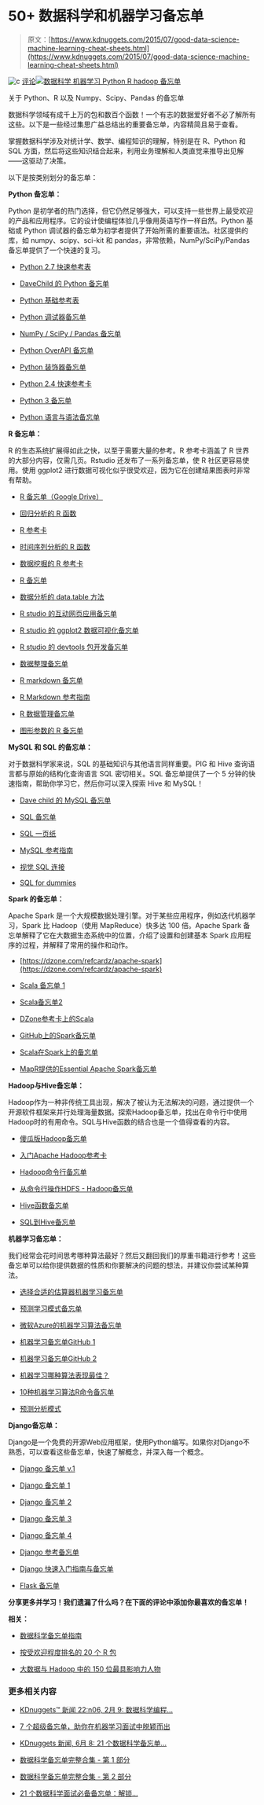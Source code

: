 # 50+ 数据科学和机器学习备忘单

> 原文：[https://www.kdnuggets.com/2015/07/good-data-science-machine-learning-cheat-sheets.html](https://www.kdnuggets.com/2015/07/good-data-science-machine-learning-cheat-sheets.html)

![c](../Images/3d9c022da2d331bb56691a9617b91b90.png) [评论](#comments)[![数据科学 机器学习 Python R hadoop 备忘单](../Images/092946514b98927beab02e0f346531d3.png)](/wp-content/uploads/cheatsheets-data-science-machine-learning-Python-R-hadoop.jpg)

关于 Python、R 以及 Numpy、Scipy、Pandas 的备忘单

数据科学领域有成千上万的包和数百个函数！一个有志的数据爱好者不必了解所有这些。以下是一些经过集思广益总结出的重要备忘单，内容精简且易于查看。

掌握数据科学涉及对统计学、数学、编程知识的理解，特别是在 R、Python 和 SQL 方面，然后将这些知识结合起来，利用业务理解和人类直觉来推导出见解——这驱动了决策。

以下是按类别划分的备忘单：

**Python 备忘单：**

Python 是初学者的热门选择，但它仍然足够强大，可以支持一些世界上最受欢迎的产品和应用程序。它的设计使编程体验几乎像用英语写作一样自然。Python 基础或 Python 调试器的备忘单为初学者提供了开始所需的重要语法。社区提供的库，如 numpy、scipy、sci-kit 和 pandas，非常依赖，NumPy/SciPy/Pandas 备忘单提供了一个快速的复习。

+   [Python 2.7 快速参考表](http://www.astro.up.pt/~sousasag/Python_For_Astronomers/Python_qr.pdf)

+   [DaveChild 的 Python 备忘单](http://www.cheatography.com/davechild/cheat-sheets/python/)

+   [Python 基础参考表](http://www.cogsci.rpi.edu/~destem/igd/python_cheat_sheet.pdf)

+   [Python 调试器备忘单](http://nblock.org/2011/11/15/pdb-cheatsheet/)

+   [NumPy / SciPy / Pandas 备忘单](https://s3.amazonaws.com/quandl-static-content/Documents/Quandl+-+Pandas,+SciPy,+NumPy+Cheat+Sheet.pdf)

+   [Python OverAPI 备忘单](http://overapi.com/python/)

+   [Python 装饰器备忘单](http://hairysun.com/downloads/DecoratorHandout.pdf)

+   [Python 2.4 快速参考卡](http://www.cheat-sheets.org/saved-copy/PQRC-2.4-A4-latest.pdf)

+   [Python 3 备忘单](https://perso.limsi.fr/pointal/_media/python:cours:mementopython3-english.pdf)

+   [Python 语言与语法备忘单](http://ddi.ifi.lmu.de/probestudium/2013/ws-i-3d-programmierung/tutorials/python-referenzkarte)

**R 备忘单：**

R 的生态系统扩展得如此之快，以至于需要大量的参考。R 参考卡涵盖了 R 世界的大部分内容，仅需几页。Rstudio 还发布了一系列备忘单，使 R 社区更容易使用。使用 ggplot2 进行数据可视化似乎很受欢迎，因为它在创建结果图表时非常有帮助。

+   [R 备忘单（Google Drive）](https://drive.google.com/folderview?ddrp=1&id=0ByIrJAE4KMTtcVBmdm1BOEZoeEk#)

+   [回归分析的 R 函数](http://cran.r-project.org/doc/contrib/Ricci-refcard-regression.pdf)

+   [R 参考卡](http://cran.r-project.org/doc/contrib/Short-refcard.pdf)

+   [时间序列分析的 R 函数](http://cran.r-project.org/doc/contrib/Ricci-refcard-ts.pdf)

+   [数据挖掘的 R 参考卡](http://cran.r-project.org/doc/contrib/YanchangZhao-refcard-data-mining.pdf)

+   [R 备忘单](https://s3.amazonaws.com/quandl-static-content/Documents/Quandl+-+R+Cheat+Sheet.pdf)

+   [数据分析的 data.table 方法]( https://s3.amazonaws.com/assets.datacamp.com/img/blog/data+table+cheat+sheet.pdf)

+   [R studio 的互动网页应用备忘单](http://shiny.rstudio.com/images/shiny-cheatsheet.pdf)

+   [R studio 的 ggplot2 数据可视化备忘单](https://www.rstudio.com/wp-content/uploads/2015/05/ggplot2-cheatsheet.pdf)

+   [R studio 的 devtools 包开发备忘单](https://www.rstudio.com/wp-content/uploads/2015/06/devtools-cheatsheet.pdf)

+   [数据整理备忘单](https://www.rstudio.com/wp-content/uploads/2015/02/data-wrangling-cheatsheet.pdf)

+   [R markdown 备忘单](https://www.rstudio.com/wp-content/uploads/2015/02/rmarkdown-cheatsheet.pdf)

+   [R Markdown 参考指南](https://www.rstudio.com/wp-content/uploads/2015/03/rmarkdown-reference.pdf)

+   [R 数据管理备忘单](http://www.ualberta.ca/~ahamann/teaching/renr690/R_Cheat_Data.pdf)

+   [图形参数的 R 备忘单](http://flowingdata.com/2015/03/17/r-cheat-sheet-for-graphical-parameters/)

**MySQL 和 SQL 的备忘单：**

对于数据科学家来说，SQL 的基础知识与其他语言同样重要。PIG 和 Hive 查询语言都与原始的结构化查询语言 SQL 密切相关。SQL 备忘单提供了一个 5 分钟的快速指南，帮助你学习它，然后你可以深入探索 Hive 和 MySQL！

+   [Dave child 的 MySQL 备忘单](http://www.cheatography.com/davechild/cheat-sheets/mysql/)

+   [SQL 备忘单](http://www.sql-tutorial.net/sql-cheat-sheet.pdf)

+   [SQL 一页纸](http://www.sql.su/)

+   [MySQL 参考指南](http://cse.unl.edu/~sscott/ShowFiles/SQL/CheatSheet/SQLCheatSheet.html)

+   [视觉 SQL 连接](http://www.codeproject.com/KB/database/Visual_SQL_Joins/Visual_SQL_JOINS_orig.jpg)

+   [SQL for dummies](http://www.dummies.com/how-to/content/sql-for-dummies-cheat-sheet.html)

**Spark 的备忘单：**

Apache Spark 是一个大规模数据处理引擎。对于某些应用程序，例如迭代机器学习，Spark 比 Hadoop（使用 MapReduce）快多达 100 倍。Apache Spark 备忘单解释了它在大数据生态系统中的位置，介绍了设置和创建基本 Spark 应用程序的过程，并解释了常用的操作和动作。

+   [https://dzone.com/refcardz/apache-spark](https://dzone.com/refcardz/apache-spark)

+   [Scala 备忘单 1](http://docs.scala-lang.org/cheatsheets/)

+   [Scala备忘单2](http://www.cheat-sheets.org/saved-copy/Scala_Cheatsheet.pdf)

+   [DZone参考卡上的Scala](https://dzone.com/refcardz/scala)

+   [GitHub上的Spark备忘单](https://github.com/KjellSchubert/cheatsheets/blob/master/spark.md)

+   [Scala在Spark上的备忘单](http://www.openkb.info/2015/01/scala-on-spark-cheatsheet.html)

+   [MapR提供的Essential Apache Spark备忘单](https://www.mapr.com/apache-spark-dzone-ref-card)

**Hadoop与Hive备忘单：**

Hadoop作为一种非传统工具出现，解决了被认为无法解决的问题，通过提供一个开源软件框架来并行处理海量数据。探索Hadoop备忘单，找出在命令行中使用Hadoop时的有用命令。SQL与Hive函数的结合也是一个值得查看的内容。

+   [傻瓜版Hadoop备忘单](http://www.dummies.com/how-to/content/hadoop-for-dummies-cheat-sheet.html)

+   [入门Apache Hadoop参考卡](https://dzone.com/refcardz/getting-started-apache-hadoop)

+   [Hadoop命令行备忘单](http://danielnee.com/2015/02/hadoop-command-line-cheatsheet/)

+   [从命令行操作HDFS - Hadoop备忘单](https://github.com/michiard/CLOUDS-LAB/blob/master/C-S.md)

+   [Hive函数备忘单](http://www.qubole.com/resources/cheatsheet/hive-function-cheat-sheet/)

+   [SQL到Hive备忘单](http://hortonworks.com/wp-content/uploads/downloads/2013/08/Hortonworks.CheatSheet.SQLtoHive.pdf)

**机器学习备忘单：**

我们经常会花时间思考哪种算法最好？然后又翻回我们的厚重书籍进行参考！这些备忘单可以给你提供数据的性质和你要解决的问题的想法，并建议你尝试某种算法。

+   [选择合适的估算器机器学习备忘单](http://scikit-learn.org/stable/tutorial/machine_learning_map/)

+   [预测学习模式备忘单](https://dzone.com/refcardz/machine-learning-predictive)

+   [微软Azure的机器学习算法备忘单](https://azure.microsoft.com/en-in/documentation/articles/machine-learning-algorithm-cheat-sheet/)

+   [机器学习备忘单GitHub 1](https://github.com/soulmachine/machine-learning-cheat-sheet)

+   [机器学习备忘单GitHub 2](https://github.com/rcompton/ml_cheat_sheet)

+   [机器学习哪种算法表现最佳？](http://www.lauradhamilton.com/machine-learning-algorithm-cheat-sheet)

+   [10种机器学习算法R命令备忘单](http://vitalflux.com/cheat-sheet-10-machine-learning-algorithms-r-commands/)

+   [预测分析模式](https://dzone.com/refcardz/machine-learning-predictive)

**Django备忘单：**

Django是一个免费的开源Web应用框架，使用Python编写。如果你对Django不熟悉，可以查看这些备忘单，快速了解概念，并深入每一个概念。

+   [Django 备忘单 v.1](http://www.mercurytide.co.uk/media/resources/Django/django10-cheat-sheet.pdf)

+   [Django 备忘单 1](http://www.mercurytide.co.uk/media/resources/django-cheat-sheet-p1.png)

+   [Django 备忘单 2](http://www.mercurytide.co.uk/media/resources/django-cheat-sheet-p2.png)

+   [Django 备忘单 3](http://www.mercurytide.co.uk/media/resources/django-cheat-sheet-p3.png)

+   [Django 备忘单 4](http://www.mercurytide.co.uk/media/resources/django-cheat-sheet-p4.png)

+   [Django 参考备忘单](http://www.cheat-sheets.org/saved-copy/django_reference_sheet.pdf)

+   [Django 快速入门指南与备忘单](https://code.djangoproject.com/wiki/DjangoCheatSheet)

+   [Flask 备忘单](http://www.idiotinside.com/wp-content/uploads/2015/02/flask-cheat-sheet.pdf)

**分享更多并学习！我们遗漏了什么吗？在下面的评论中添加你最喜欢的备忘单！**

**相关：**

+   [数据科学备忘单指南](/2014/05/guide-to-data-science-cheat-sheets.html)

+   [按受欢迎程度排名的 20 个 R 包](/2015/06/top-20-r-packages.html "按受欢迎程度排名的 20 个 R 包")

+   [大数据与 Hadoop 中的 150 位最具影响力人物](/2015/05/greycampus-150-most-influential-people-big-data-hadoop.html)

### 更多相关内容

+   [KDnuggets™ 新闻 22:n06, 2月 9: 数据科学编程…](https://www.kdnuggets.com/2022/n06.html)

+   [7 个超级备忘单，助你在机器学习面试中脱颖而出](https://www.kdnuggets.com/2022/12/7-super-cheat-sheets-need-ace-machine-learning-interview.html)

+   [KDnuggets 新闻, 6月 8: 21 个数据科学备忘单…](https://www.kdnuggets.com/2022/n23.html)

+   [数据科学备忘单完整合集 - 第 1 部分](https://www.kdnuggets.com/2022/02/complete-collection-data-science-cheat-sheets-part-1.html)

+   [数据科学备忘单完整合集 - 第 2 部分](https://www.kdnuggets.com/2022/02/complete-collection-data-science-cheat-sheets-part-2.html)

+   [21 个数据科学面试必备备忘单：解锁…](https://www.kdnuggets.com/2022/06/21-cheat-sheets-data-science-interviews.html)
